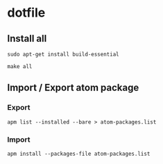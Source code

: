 # dotfile

## Install all

`sudo apt-get install build-essential`

`make all`


## Import / Export atom package

### Export
`apm list --installed --bare > atom-packages.list`

### Import
`apm install --packages-file atom-packages.list`
